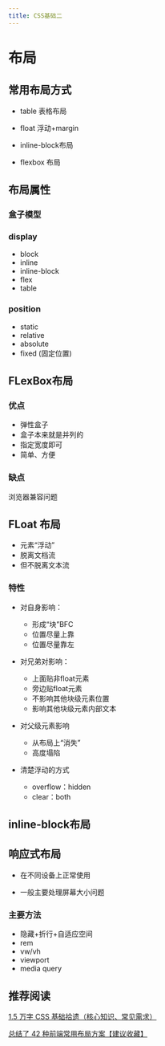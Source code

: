 ```yaml
---
title: CSS基础二
---
```


# 布局
## 常用布局方式

- table 表格布局

- float 浮动+margin

- inline-block布局

- flexbox 布局

## 布局属性

### 盒子模型

### display

- block
- inline
- inline-block
- flex
- table

### position

- static
- relative
- absolute
- fixed (固定位置)

## FLexBox布局

### 优点

- 弹性盒子
- 盒子本来就是并列的
- 指定宽度即可
- 简单、方便

### 缺点

浏览器兼容问题

## FLoat 布局

- 元素“浮动”
- 脱离文档流
- 但不脱离文本流

### 特性

- 对自身影响：
    - 形成“块”BFC
    - 位置尽量上靠
    - 位置尽量靠左

- 对兄弟对影响：
    - 上面贴非float元素
    - 旁边贴float元素
    - 不影响其他块级元素位置
    - 影响其他块级元素内部文本

- 对父级元素影响
    - 从布局上“消失”
    - 高度塌陷

- 清楚浮动的方式
    - overflow：hidden
    - clear：both

## inline-block布局

## 响应式布局

- 在不同设备上正常使用

- 一般主要处理屏幕大小问题

### 主要方法

- 隐藏+折行+自适应空间
- rem
- vw/vh
- viewport
- media query


## 推荐阅读

[1.5 万字 CSS 基础拾遗（核心知识、常见需求）](https://juejin.cn/post/6941206439624966152)

[总结了 42 种前端常用布局方案【建议收藏】](https://mp.weixin.qq.com/s/b4hxbgWIBw0K6ateW-7uEQ)
